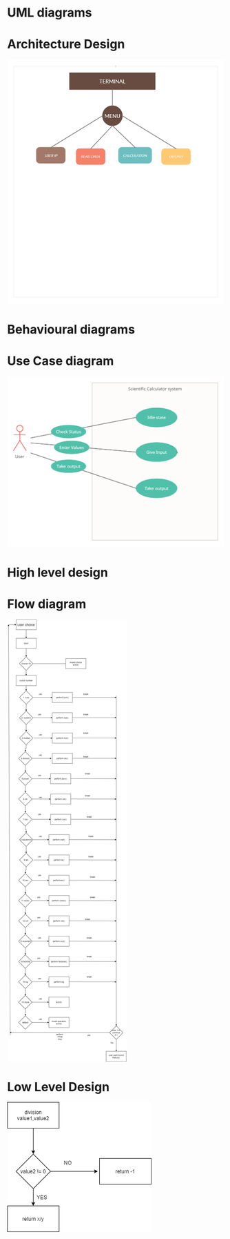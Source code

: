 # UML diagrams
# Architecture Design

![Architecture](https://github.com/richik500/MiniProject/blob/main/images/strc.png)

# Behavioural diagrams
# Use Case diagram

![Architecture](https://github.com/richik500/MiniProject/blob/main/images/behv.png)

# High level design
# Flow diagram

![Architecture](https://github.com/richik500/MiniProject/blob/main/images/floww.png)

# Low Level Design
![Architecture](https://github.com/richik500/MiniProject/blob/main/images/lwlevel.png)
